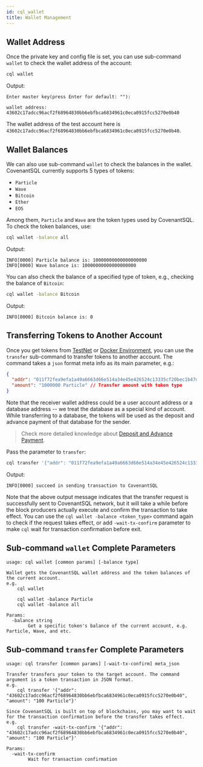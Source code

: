 ```yaml
---
id: cql_wallet
title: Wallet Management
---
```


## Wallet Address

Once the private key and config file is set, you can use sub-command `wallet` to check the wallet address of the account:

```bash
cql wallet
```

Output:

    Enter master key(press Enter for default: ""): 
    
    wallet address: 43602c17adcc96acf2f68964830bb6ebfbca6834961c0eca0915fcc5270e0b40
    

The wallet address of the test account here is `43602c17adcc96acf2f68964830bb6ebfbca6834961c0eca0915fcc5270e0b40`.

## Wallet Balances

We can also use sub-command `wallet` to check the balances in the wallet. CovenantSQL currently supports 5 types of tokens:

- `Particle`
- `Wave`
- `Bitcoin`
- `Ether`
- `EOS`

Among them, `Particle` and `Wave` are the token types used by CovenantSQL. To check the token balances, use:

```bash
cql wallet -balance all
```

Output:

    INFO[0000] Particle balance is: 10000000000000000000
    INFO[0000] Wave balance is: 10000000000000000000
    

You can also check the balance of a specified type of token, e.g., checking the balance of `Bitcoin`:

```bash
cql wallet -balance Bitcoin
```

Output:

    INFO[0000] Bitcoin balance is: 0
    

## Transferring Tokens to Another Account

Once you get tokens from [TestNet](quickstart) or [Docker Environment](deployment), you can use the `transfer` sub-command to transfer tokens to another account. The command takes a `json` format meta info as its main parameter, e.g.:

```json
{
  "addr": "011f72fea9efa1a49a6663d66e514a34e45e426524c13335cf20bec1b47d10d6", // Receiver wallet address
  "amount": "1000000 Particle" // Transfer amount with token type
}
```

Note that the receiver wallet address could be a user account address or a database address -- we treat the database as a special kind of account. While transferring to a database, the tokens will be used as the deposit and advance payment of that database for the sender.

> Check more detailed knowledge about [Deposit and Advance Payment](terms#deposit-and-advance-payment).

Pass the parameter to `transfer`:

```bash
cql transfer '{"addr": "011f72fea9efa1a49a6663d66e514a34e45e426524c13335cf20bec1b47d10d6","amount": "1000000 Particle"}'
```

Output:

    INFO[0000] succeed in sending transaction to CovenantSQL
    

Note that the above output message indicates that the transfer request is successfully sent to CovenantSQL network, but it will take a while before the block producers actually execute and confirm the transaction to take effect. You can use the `cql wallet -balance <token_type>` command again to check if the request takes effect, or add `-wait-tx-confirm` parameter to make `cql` wait for transaction confirmation before exit.

## Sub-command `wallet` Complete Parameters

    usage: cql wallet [common params] [-balance type]
    
    Wallet gets the CovenantSQL wallet address and the token balances of the current account.
    e.g.
        cql wallet
    
        cql wallet -balance Particle
        cql wallet -balance all
    
    Params:
      -balance string
            Get a specific token's balance of the current account, e.g. Particle, Wave, and etc.
    

## Sub-command `transfer` Complete Parameters

    usage: cql transfer [common params] [-wait-tx-confirm] meta_json
    
    Transfer transfers your token to the target account. The command argument is a token transaction in JSON format.
    e.g.
        cql transfer '{"addr": "43602c17adcc96acf2f68964830bb6ebfbca6834961c0eca0915fcc5270e0b40", "amount": "100 Particle"}'
    
    Since CovenantSQL is built on top of blockchains, you may want to wait for the transaction confirmation before the transfer takes effect.
    e.g.
        cql transfer -wait-tx-confirm '{"addr": "43602c17adcc96acf2f68964830bb6ebfbca6834961c0eca0915fcc5270e0b40", "amount": "100 Particle"}'
    
    Params:
      -wait-tx-confirm
            Wait for transaction confirmation